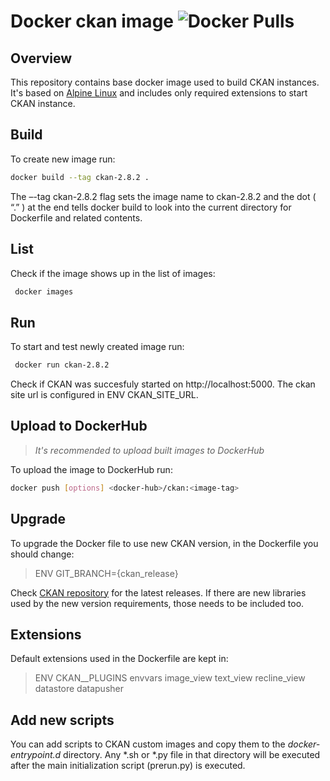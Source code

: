 # Docker ckan image  ![Docker Pulls](https://img.shields.io/docker/pulls/keitaro/ckan.svg)

## Overview

This repository contains base docker image used to build CKAN instances. It's based on [Alpine Linux](https://alpinelinux.org/) and includes only required extensions to start CKAN instance.

## Build

To create new image run:

```sh 
docker build --tag ckan-2.8.2 . 
``` 
The –-tag ckan-2.8.2 flag sets the image name to ckan-2.8.2 and the dot ( “.” ) at the end tells docker build to look into the current directory for Dockerfile and related contents.

## List

Check if the image shows up in the list of images:
```sh
 docker images
```

## Run

To start and test newly created image run:
```sh
 docker run ckan-2.8.2
```
Check if CKAN was succesfuly started on http://localhost:5000. The ckan site url is configured in ENV CKAN_SITE_URL.


## Upload to DockerHub

>*It's recommended to upload built images to DockerHub* 

To upload the image to DockerHub run:

```sh 
docker push [options] <docker-hub>/ckan:<image-tag> 
```

## Upgrade 
To upgrade the Docker file to use new CKAN version, in the Dockerfile you should change:

>ENV GIT_BRANCH={ckan_release} 

Check [CKAN repository](https://github.com/ckan/ckan/releases) for the latest releases. 
If there are new libraries used by the new version requirements, those needs to be included too.

## Extensions

Default extensions used in the Dockerfile  are kept in:

>ENV CKAN__PLUGINS envvars image_view text_view recline_view datastore datapusher

## Add new scripts

You can add scripts to CKAN custom images and copy them to the *docker-entrypoint.d* directory. Any *.sh or *.py file in that directory will be executed after the main initialization script (prerun.py) is executed.
